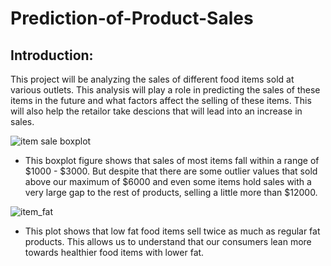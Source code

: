 # Prediction-of-Product-Sales
## Introduction: 
This project will be analyzing the sales of different food items sold at various outlets. This analysis will play a role in predicting the sales of these items in the future and what factors affect the selling of these items. This will also help the retailor take descions that will lead into an increase in sales.


![item sale boxplot](https://github.com/ElhamIsm/Prediction-of-Product-Sales/assets/127137949/e80e03f4-fe3e-45bd-a6bf-66028d711e8f)

- This boxplot figure shows that sales of most items fall within a range of $1000 - $3000. But despite that there are some outlier values that sold above our maximum of $6000 and even some items hold sales with a very large gap to the rest of products, selling a little more than $12000.
  

![item_fat](https://github.com/ElhamIsm/Prediction-of-Product-Sales/assets/127137949/23b6a604-90a8-4d2e-aaeb-e5043761f4f3)

- This plot shows that low fat food items sell twice as much as regular fat products. This allows us to understand that our consumers lean more towards healthier food items with lower fat.


  
